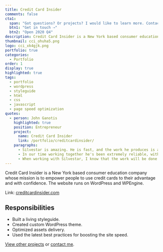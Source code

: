 ```yaml
---
title: Credit Card Insider
comments: false
cta1:
  span: "Got questions? Or projects? I would like to learn more. Contact me today!"
  btn1: "Get in touch ⇢"
  btn2: "Open 2020 Q4"
description: Credit Card Insider is a New York based consumer education company whose mission is to empower people to use credit cards to their advantage and with confidence.
thumbnail: cci_ohuha5.png
logo: cci_xk4gjk.png
portfolio: true
categories:
  - Portfolio
order: 1
display: true
highlighted: true
tags:
  - portfolio
  - wordpress
  - styleguide
  - html
  - css
  - javascript
  - page speed optimization
quotes:
  - person: John Ganotis
    highlighted: true
    position: Entrepreneur
    project:
      name: Credit Card Insider
      link: /portfolio/creditcardinsider/
    paragraphs:
      - Silvestar is amazing. He is fast, and the work he produces is among the highest quality work I've seen from front-end engineers.
      - In our time working together he's been extremely reliable, with quick daily calls to give progress updates, but also having flexibility to work independently and provide updates on his progress on days when we skip those calls.
      - When working with Silvestar, I know that the work will be done quickly and correctly, but that he'll also point out any areas where he thinks we can improve. He's always looking out for opportunities to improve performance, maintainability, and accessibility. I get the impression that he's constantly learning and reflecting on his work, always looking for ways that he can build his skillset even more and produce even higher quality work (if that's possible!).
---
```


Credit Card Insider is a New York based consumer education company whose mission is to empower people to use credit cards to their advantage and with confidence. The website runs on WordPress and WPEngine.

Link: [creditcardinsider.com](https://www.creditcardinsider.com/)

## Responsibilities

- Built a living styleguide.
- Created custom WordPress theme.
- Optimized assets delivery.
- Used the latest best practices for boosting the site speed.

[View other projects](/portfolio/) or [contact me](/contact/).
